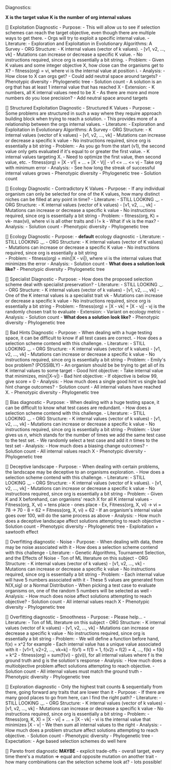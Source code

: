 Diagnostics:

  **X is the target value**
  **K is the number of org internal values**

  [] Exploitation Diagnostic
    - Purpose:
      - This will allow us to see if selection schemes can reach the target objective, even though there are multiple ways to get there.
      - Orgs will try to exploit a specific internal value.
    - Literature: 
      - Exploration and Exploitation in Evolutionary Algorithms: A Survey
    - ORG Structure: 
      - K internal values (vector of k values).
        - [v1, v2, ..., vk]
      - Mutations can increase or decrease a specific K value.
      - No instructions required, since org is essentially a bit string.
    - Problem: 
      - Given K values and some integer objective X, how close can the organisms get to X?
      - fitness(org) = vi, where vi is the internal value at position i.
    - Analysis:
      - How close to X can orgs get?
      - Could add neutral space around targets?
      - Phenotypic diversity
      - Phylogenetic tree
      - Solution count 
        - A solution is an org that has at least 1 internal value that has reached X
    - Extension: 
      - K numbers, all K internal values need to be X
      - As there are more and more numbers do you lose precision?
      - Add neutral space around targets

  [] Structured Exploitation Diagnostic - Structured K Values
    - Purpose:
      - Some problems are structured in such a way where they require approach building block when trying to reach a solution.
      - This provides more of a relationship between the orgs internal values.
    - Literature:
      - Exploration and Exploitation in Evolutionary Algorithms: A Survey
    - ORG Structure: 
      - K internal values (vector of k values)
        - [v1, v2, ..., vk]
      - Mutations can increase or decrease a specific k value
      - No instructions required, since org is essentially a bit string 
    - Problem:
      - As you go from the start (v1), the second value only gets evaluated if it's equal to or greater the first value.
      - K internal values targeting X.
      - Need to optimize the first value, then second value, etc.
      - fitness(org) = |X - v1| + ... + |X - Vj|
        - v1 <= ... <= vj
      - Take org with minimum error
    - Analysis:
      - See how long the streak of successful internal values grows
      - Phenotypic diversity
      - Phylogenetic tree
      - Solution count

  [] Ecology Diagnostic - Contradictory K Values
    - Purpose:
      - If any individual organism can only be selected for one of the K values, how many distinct niches can be filled at any point in time?
    - Literature: 
      - STILL LOOKING ._.
    - ORG Structure: 
      - K internal values (vector of k values)
        - [v1, v2, ..., vk]
      - Mutations can increase or decrease a specific k value
      - No instructions required, since org is essentially a bit string
    - Problem:
      - fitness(org, K) = vk- max(vi), where vi is all other traits and i != k
      - What if vk is the max? 
    - Analysis:
      - Solution count
      - Phenotypic diversity
      - Phylogenetic tree

  [] Ecology Diagnostic
    - Purpose: 
      - **default** ecology diagnostic
    - Literature: 
      - STILL LOOKING ._.
    - ORG Structure: 
      - K internal values (vector of K values)
      - Mutations can increase or decrease a specific K value
      - No instructions required, since org is essentially a bit string    
    - Problem: 
      - fitness(org) = min(|X - vi|), where vi is the internal values that minimizes the error
    - Analysis:
      - Solution count
        - **What does a solution look like?** 
      - Phenotypic diversity
      - Phylogenetic tree

  [] Specialist Diagnostic
    - Purpose:
      - How does the proposed selection scheme deal with specialist preservation?
    - Literature: 
      - STILL LOOKING ._.
    - ORG Structure: 
      - K internal values (vector of k values)
        - [v1, v2, ..., vk]
      - One of the K internal values is a specialist trait vk
      - Mutations can increase or decrease a specific k value
      - No instructions required, since org is essentially a bit string
    - Problem:
      - fitness(org) = |X - vk| + |X - vj| 
        - vj is the randomly chosen trait to evaluate
    - Extension: 
      - Variant on ecology metric
    - Analysis:
      - Solution count
        - **What does a solution look like?** 
      - Phenotypic diversity
      - Phylogenetic tree

  [] Bad Hints Diagnostic
    - Purpose:
      - When dealing with a huge testing space, it can be difficult to know if all test cases are correct. 
      - How does a selection scheme contend with this challenge. 
    - Literature: 
      - STILL LOOKING ._.
    - ORG Structure: 
      - K internal values (vector of k values)
        - [v1, v2, ..., vk]
      - Mutations can increase or decrease a specific k value
      - No instructions required, since org is essentially a bit string
    - Problem: 
      - Emily's box problem? (POSSIBLY)
      - An organism should be be trying to get all of its K internal values to some target
      - Good hint objective: 
        - Take internal value that minimizes, min(|X-v|)
      - Bad hint objective: 
        - If objective is below 99, give score = 0
    - Analysis: 
      - How much does a single good hint vs single bad hint change outcomes?
      - Solution count
        - All internal values have reached X.
      - Phenotypic diversity
      - Phylogenetic tree

  [] Bias diagnostic
    - Purpose:
      - When dealing with a huge testing space, it can be difficult to know what test cases are redundant.
      - How does a selection scheme contend with this challenge.
    - Literature: 
      - STILL LOOKING ._.
    - ORG Structure: 
      - K internal values (vector of k values)
        - [v1, v2, ..., vk]
      - Mutations can increase or decrease a specific k value
      - No instructions required, since org is essentially a bit string
    - Problem: 
      - User gives us *n*, which stands for the number of times we add the same test case to the test set. 
      - We randomly select a test case and add it *n* times to the test set
    - Analysis: 
      - How much does a biasing change outcomes?
      - Solution count
        - All internal values reach X
      - Phenotypic diversity
      - Phylogenetic tree

  [] Deceptive landscape
    - Purpose:
      - When dealing with certain problems, the landscape may be deceptive to an organisms exploration.
      - How does a selection scheme contend with this challenge.
    - Literature: 
      - STILL LOOKING ._.
    - ORG Structure: 
      - K internal values (vector of k values).
        - [v1, v2, ..., vk]
      - Mutations can increase or decrease a specific k value
      - No instructions required, since org is essentially a bit string
    - Problem: 
      - Given K and X beforehand, can organisms' reach X for all K internal values
      - Fitness(org, X, vi) = tens place - ones place
      - Ex, Fitness(org, X, vi) -> vi = 78 -> 70 - 8 = 62 = Fitness(org, X, vi) = 62 
      - If an organism's internal value goes over 100, will do the same process as above
    - Analysis: 
      - How much does a deceptive landscape affect solutions attempting to reach objective
      - Solution count
      - Phenotypic diversity
      - Phylogenetic tree
      - Exploitation + sawtooth effect

  [] Overfitting diagnostic - Noise
    - Purpose:
      - When dealing with data, there may be noise associated with it
      - How does a selection scheme contend with this challenge
    - Literature: 
      - Genetic Algorithms, Tournament Selection, and the Effects of Noise
      - Ton of ML literature on this subject
    - ORG Structure: 
      - K internal values (vector of k values)
        - [v1, v2, ..., vk]
      - Mutations can increase or decrease a specific k value
      - No instructions required, since org is essentially a bit string
    - Problem: 
      - Each internal value will have 5 numbers associated with it
      - These 5 values are generated from N(X,sig) or a Normal Distribution
      - When picking a test case to evaluate organisms on, one of the random 5 numbers will be selected as well
    - Analysis: 
      - How much does noise affect solutions attempting to reach objective?
      - Solution count
        - All internal values reach X
      - Phenotypic diversity
      - Phylogenetic tree

  [] Overfitting diagnostic - Smoothness
    - Purpose:
      - Please help...
    - Literature: 
      - Ton of ML literature on this subject
    - ORG Structure: 
      - K internal values (vector of k values)
        - [v1, v2, ..., vk]
      - Mutations can increase or decrease a specific k value
      - No instructions required, since org is essentially a bit string
    - Problem: 
      - We will define a function before hand, f(x) = x^2 for example
      - Each internal value has a unique value associated with it
      - [v1=1, v2=2, ..., vk=k]
      - f(v1) = f(1) = 1, f(v2) = f(2) = 4, ..., f(k) = f(k) = k^2
      - fitness(org) = sum(f(vi) - g(vi)), for all internal values where f is the ground truth and g is the solution's response
    - Analysis: 
      - How much does a multiobjective problem affect solutions attempting to reach objective. 
      - Solution count
        - All internal values must match the ground truth
      - Phenotypic diversity
      - Phylogenetic tree

  [] Exploration diagnostic
    - Only the highest trait counts & sequentially from there, going forward any traits that are lower than it
    - Purpose:
      - If there are many good places to go from here, can I find the right path?
    - Literature: 
      - STILL LOOKING ._.
    - ORG Structure: 
      - K internal values (vector of k values)
        - [v1, v2, ..., vk]
      - Mutations can increase or decrease a specific k value
      - No instructions required, since org is essentially a bit string
    - Problem: 
      - fitness(org, K, X) = |X - vi| + ... + |X - vk|
        - vi is the internal value that minimizes |X - v|
      - We then sum all internal values to the right
    - Analysis: 
      - How much does a problem structure affect solutions attempting to reach objective. 
      - Solution count
      - Phenotypic diversity
      - Phylogenetic tree
    - Expectation:
      - Age based selection schemes do well here

  [] Pareto front diagnostic **MAYBE**
    - explicit trade-offs
    - overall target, every time there's a mutation => equal and opposite mutation
      on another trait
    - how many combinations can the selection scheme look at?
    - lots possible!
